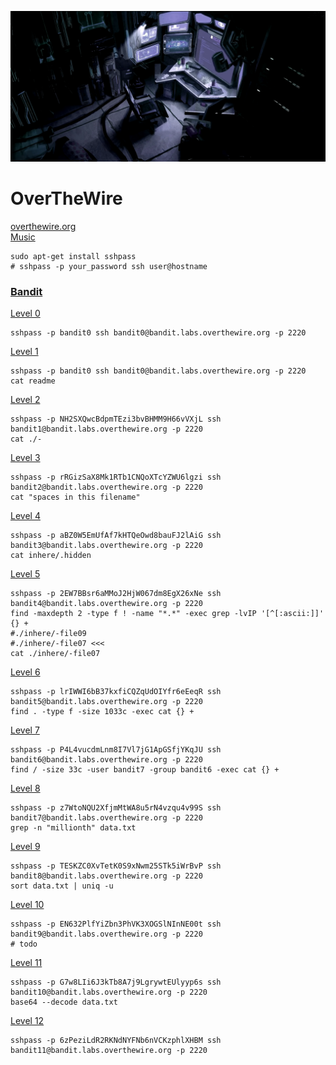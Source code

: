 ![alt text](img/workplace.png "We're hackers, and we are good-looking. We are the 1%")

# OverTheWire
[overthewire.org](https://overthewire.org/)  
[Music](https://www.youtube.com/watch?v=72LUL1hhXdc)


```shell
sudo apt-get install sshpass
# sshpass -p your_password ssh user@hostname
```
### [Bandit](https://overthewire.org/wargames/bandit/)
[Level 0](https://overthewire.org/wargames/bandit/bandit0.html)

```shell
sshpass -p bandit0 ssh bandit0@bandit.labs.overthewire.org -p 2220
```

[Level 1](https://overthewire.org/wargames/bandit/bandit1.html)

```shell
sshpass -p bandit0 ssh bandit0@bandit.labs.overthewire.org -p 2220
cat readme 
```

[Level 2](https://overthewire.org/wargames/bandit/bandit2.html)

```shell
sshpass -p NH2SXQwcBdpmTEzi3bvBHMM9H66vVXjL ssh bandit1@bandit.labs.overthewire.org -p 2220
cat ./-
```

[Level 3](https://overthewire.org/wargames/bandit/bandit3.html)

```shell
sshpass -p rRGizSaX8Mk1RTb1CNQoXTcYZWU6lgzi ssh bandit2@bandit.labs.overthewire.org -p 2220
cat "spaces in this filename"
```

[Level 4](https://overthewire.org/wargames/bandit/bandit4.html)

```shell
sshpass -p aBZ0W5EmUfAf7kHTQeOwd8bauFJ2lAiG ssh bandit3@bandit.labs.overthewire.org -p 2220
cat inhere/.hidden
```

[Level 5](https://overthewire.org/wargames/bandit/bandit5.html)

```shell
sshpass -p 2EW7BBsr6aMMoJ2HjW067dm8EgX26xNe ssh bandit4@bandit.labs.overthewire.org -p 2220
find -maxdepth 2 -type f ! -name "*.*" -exec grep -lvIP '[^[:ascii:]]' {} +
#./inhere/-file09
#./inhere/-file07 <<<
cat ./inhere/-file07
```

[Level 6](https://overthewire.org/wargames/bandit/bandit6.html)

```shell
sshpass -p lrIWWI6bB37kxfiCQZqUdOIYfr6eEeqR ssh bandit5@bandit.labs.overthewire.org -p 2220
find . -type f -size 1033c -exec cat {} +
```

[Level 7](https://overthewire.org/wargames/bandit/bandit7.html)

```shell
sshpass -p P4L4vucdmLnm8I7Vl7jG1ApGSfjYKqJU ssh bandit6@bandit.labs.overthewire.org -p 2220
find / -size 33c -user bandit7 -group bandit6 -exec cat {} +
```

[Level 8](https://overthewire.org/wargames/bandit/bandit8.html)

```shell
sshpass -p z7WtoNQU2XfjmMtWA8u5rN4vzqu4v99S ssh bandit7@bandit.labs.overthewire.org -p 2220
grep -n "millionth" data.txt
```

[Level 9](https://overthewire.org/wargames/bandit/bandit9.html)

```shell
sshpass -p TESKZC0XvTetK0S9xNwm25STk5iWrBvP ssh bandit8@bandit.labs.overthewire.org -p 2220
sort data.txt | uniq -u
```

[Level 10](https://overthewire.org/wargames/bandit/bandit10.html)

```shell
sshpass -p EN632PlfYiZbn3PhVK3XOGSlNInNE00t ssh bandit9@bandit.labs.overthewire.org -p 2220
# todo
```

[Level 11](https://overthewire.org/wargames/bandit/bandit11.html)

```shell
sshpass -p G7w8LIi6J3kTb8A7j9LgrywtEUlyyp6s ssh bandit10@bandit.labs.overthewire.org -p 2220
base64 --decode data.txt 
```

[Level 12](https://overthewire.org/wargames/bandit/bandit12.html)

```shell
sshpass -p 6zPeziLdR2RKNdNYFNb6nVCKzphlXHBM ssh bandit11@bandit.labs.overthewire.org -p 2220
```
